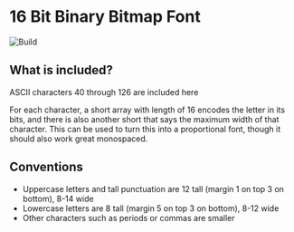 # 16 Bit Binary Bitmap Font
![Build](https://github.com/breynard0/font_16bit/actions/workflows/cmake-single-platform.yml/badge.svg)

## What is included?

ASCII characters 40 through 126 are included here

For each character, a short array with length of 16 encodes the letter in its bits, and there is also another short that
says the maximum width of that character. This can be used to turn this into a proportional font, though it should also
work great monospaced.

## Conventions

- Uppercase letters and tall punctuation are 12 tall (margin 1 on top 3 on bottom), 8-14 wide
- Lowercase letters are 8 tall (margin 5 on top 3 on bottom), 8-12 wide
- Other characters such as periods or commas are smaller
